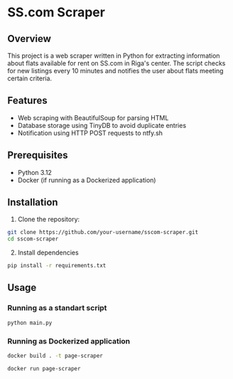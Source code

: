 # SS.com Scraper

## Overview

This project is a web scraper written in Python for extracting information about flats available for rent on SS.com in Riga's center. The script checks for new listings every 10 minutes and notifies the user about flats meeting certain criteria.

## Features

- Web scraping with BeautifulSoup for parsing HTML
- Database storage using TinyDB to avoid duplicate entries
- Notification using HTTP POST requests to ntfy.sh

## Prerequisites

- Python 3.12
- Docker (if running as a Dockerized application)

## Installation

1. Clone the repository:

```bash
git clone https://github.com/your-username/sscom-scraper.git
cd sscom-scraper
```

2. Install dependencies

```bash
pip install -r requirements.txt
```

## Usage

### Running as a standart script

```bash
python main.py
```

### Running as Dockerized application

```bash
docker build . -t page-scraper

docker run page-scraper
```
